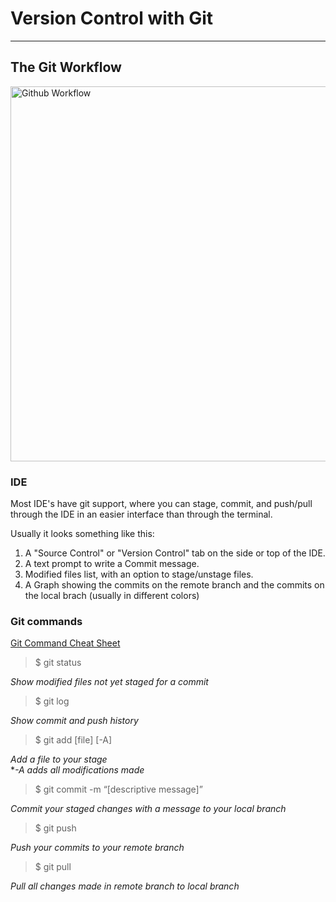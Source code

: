 # Version Control with Git

---

## The Git Workflow
<img width="600" alt="Github Workflow" src="https://github.com/user-attachments/assets/55fa72c1-26a7-4a87-9ba5-0aac28b99e9e" />  

### IDE  

Most IDE's have git support, where you can stage, commit, and push/pull through the IDE in an easier interface than through the terminal.

Usually it looks something like this:

1. A "Source Control" or "Version Control" tab on the side or top of the IDE.
2. A text prompt to write a Commit message.
3. Modified files list, with an option to stage/unstage files.
4. A Graph showing the commits on the remote branch and the commits on the local brach (usually in different colors)

### Git commands  
[Git Command Cheat Sheet](https://education.github.com/git-cheat-sheet-education.pdf)  

> $ git status

*Show modified files not yet staged for a commit*  

> $ git log

*Show commit and push history*  

> $ git add [file] [-A]

*Add a file to your stage*  
\**-A adds all modifications made*

> $ git commit -m “[descriptive message]”

*Commit your staged changes with a message to your local branch*  

> $ git push 

*Push your commits to your remote branch*  

> $ git pull

*Pull all changes made in remote branch to local branch*  
